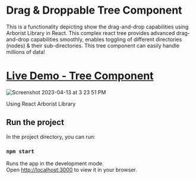 # Drag & Droppable Tree Component 
This is a functionality depicting show the drag-and-drop capabilities using Arborist Library in React. 
This complex react tree provides advanced drag-and-drop capabilities smoothly, enables toggling of different directories (nodes) & their sub-directories. 
This tree component can easily handle millions of data!
 
 # [Live Demo - Tree Component](https://main--startling-valkyrie-3d25d7.netlify.app/)     
![Screenshot 2023-04-13 at 3 23 51 PM](https://user-images.githubusercontent.com/2153396/231772417-75a7bc04-9501-4e8b-a1a5-8d41ffef98fa.png)

Using React Arborist Library



## Run the project

In the project directory, you can run:

### `npm start`

Runs the app in the development mode.\
Open [http://localhost:3000](http://localhost:3000) to view it in your browser.
 
